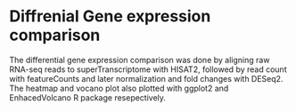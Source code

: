 # Diffrenial Gene expression comparison

The differential gene expression comparison was done by aligning raw RNA-seq reads to superTranscriptome with HISAT2, followed by read count with featureCounts and later normalization and fold changes with DESeq2. The heatmap and vocano plot also plotted with ggplot2 and EnhacedVolcano R package resepectively.
